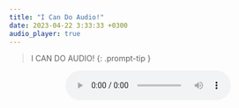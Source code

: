```yaml
---
title: "I Can Do Audio!"
date: 2023-04-22 3:33:33 +0300
audio_player: true
---
```

>I CAN DO AUDIO!
{: .prompt-tip }

<div style="text-align: center;">
<audio src="\assets\aud\ICanDoAudio.mp3" controls preload title="I said write like a true SCOTTISH lol"></audio>
</div>
